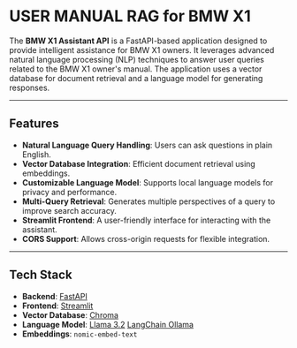 # USER MANUAL RAG for BMW X1

The **BMW X1 Assistant API** is a FastAPI-based application designed to provide intelligent assistance for BMW X1 owners. It leverages advanced natural language processing (NLP) techniques to answer user queries related to the BMW X1 owner's manual. The application uses a vector database for document retrieval and a language model for generating responses.

---

## Features

- **Natural Language Query Handling**: Users can ask questions in plain English.
- **Vector Database Integration**: Efficient document retrieval using embeddings.
- **Customizable Language Model**: Supports local language models for privacy and performance.
- **Multi-Query Retrieval**: Generates multiple perspectives of a query to improve search accuracy.
- **Streamlit Frontend**: A user-friendly interface for interacting with the assistant.
- **CORS Support**: Allows cross-origin requests for flexible integration.

---

## Tech Stack

- **Backend**: [FastAPI](https://fastapi.tiangolo.com/)
- **Frontend**: [Streamlit](https://streamlit.io/)
- **Vector Database**: [Chroma](https://www.trychroma.com/)
- **Language Model**: [Llama 3.2](https://www.llama.com) [LangChain Ollama](https://www.langchain.com/)
- **Embeddings**: `nomic-embed-text`
